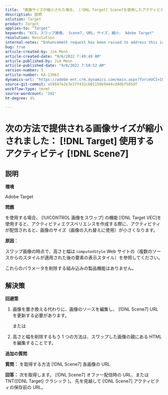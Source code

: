 ```yaml
---
title: 「画像サイズが縮小された場合、 [!DNL Target] Scene7を使用したアクティビティ
description: 説明
solution: Target
product: Target
applies-to: "Target"
keywords: "KCS，スワップ画像， Scene7, URL，サイズ，縮小， Adobe Target"
resolution: Resolution
internal-notes: "Enhancement request has been raised to address this issue permanentaly"
bug: true
article-created-by: Jim Menn
article-created-date: "9/6/2022 7:49:49 AM"
article-published-by: Jim Menn
article-published-date: "9/6/2022 7:50:52 AM"
version-number: 5
article-number: KA-13963
dynamics-url: "https://adobe-ent.crm.dynamics.com/main.aspx?forceUCI=1&pagetype=entityrecord&etn=knowledgearticle&id=f88b677b-b82d-ed11-9db1-0022480866ad"
source-git-commit: a59847e2e7e37f432cb01150b9444cd9dbf585df
workflow-type: tm+mt
source-wordcount: '192'
ht-degree: 4%

---
```


# 次の方法で提供される画像サイズが縮小されました： [!DNL Target] 使用するアクティビティ [!DNL Scene7]

## 説明

<b>環境</b>

Adobe Target

<b>問題</b>

を使用する場合、 [!UICONTROL 画像をスワップ] の機能 [!DNL Target VEC]を使用すると、アクティビティエクスペリエンスを作成する際に、アクティビティが配信されると、画像のサイズ（画像の入れ替えに使用）が小さくなります。

<b>原因</b>：

スワップ画像の時点で、高さと幅は `computedStyle` Web サイトの（複数のソースからのスタイルが適用された後の要素の表示スタイル）を参照してください。

これらのパラメータを削除する組み込みの製品機能はありません。

## 解決策

<b>回避策</b>

1. 画像を置き換える代わりに、画像のソースを編集し、 [!DNL Scene7] URL を更新する必要があります。

   または

1. 高さと幅を削除するもう 1 つの方法は、スワップした画像の親にある HTML を編集することです。

<b>追加の質問</b>

<b>質問：</b> を取得する方法 [!DNL Scene7] 各画像の URL 

<b>回答： </b>次を取得します。 [!DNL Scene7] オファー配信時の URL、または TNT([!DNL Target] クラシック )。 先を見越して [!DNL Scene7] アクティビティの保存前の URL。
